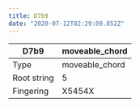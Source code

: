 ```yaml
---
title: D7b9
date: "2020-07-12T02:29:09.852Z"
---
```


|D7b9|moveable_chord|
|---|---|
|Type|moveable_chord|
|Root string|5|
|Fingering|X5454X|

